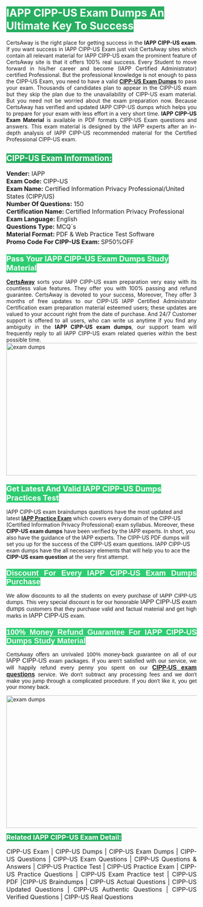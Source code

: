 <h1><span style="color:#ffffff"><strong><span style="background-color:#27ae60">IAPP CIPP-US Exam Dumps An Ultimate Key To Success</span></strong></span></h1> <div style="text-align:justify">CertsAway is the right place for getting success in the <strong>IAPP CIPP-US exam</strong>. If you want success in IAPP CIPP-US Exam just visit CertsAway sites which contain all relevant material for IAPP CIPP-US exam the prominent feature of CertsAway site is that it offers 100% real success. Every Student to move forward in his/her career and become (IAPP Certified Administrator) certified Professional. But the professional knowledge is not enough to pass the CIPP-US Exam, you need to have a valid <a href="https://www.certsaway.com/iapp/cipp-us-exam-dumps"><strong>CIPP-US Exam Dumps</strong></a> to pass your exam. Thousands of candidates plan to appear in the CIPP-US exam but they skip the plan due to the unavailability of CIPP-US exam material. But you need not be worried about the exam preparation now. Because CertsAway has verified and updated IAPP CIPP-US dumps which helps you to prepare for your exam with less effort in a very short time. <strong>IAPP CIPP-US Exam Material</strong> is available in PDF formats CIPP-US Exam questions and answers. This exam material is designed by the IAPP experts after an in-depth analysis of IAPP CIPP-US recommended material for the Certified Professional CIPP-US exam.</div> <h2 style="text-align:justify"><span style="color:#ffffff"><span style="background-color:#27ae60">CIPP-US Exam Information:</span></span></h2> <p><span style="font-size:16px"><strong>Vender:</strong> IAPP<br /> <strong>Exam Code:</strong> CIPP-US<br /> <strong>Exam Name:</strong> Certified Information Privacy Professional/United States (CIPP/US)<br /> <strong>Number Of Questions:</strong> 150<br /> <strong>Certification Name: </strong>Certified Information Privacy Professional<br /> <strong>Exam Language: </strong>English<br /> <strong>Questions Type:</strong> MCQ`s<br /> <strong>Material Format: </strong>PDF & Web Practice Test Software<br /> <strong>Promo Code For CIPP-US Exam: </strong>SP50%OFF</span></p> <h3><span style="font-size:20px"><span style="color:#ffffff"><strong><span style="background-color:#2ecc71">Pass Your IAPP CIPP-US Exam Dumps Study Material</span></strong></span></span></h3> <div style="text-align:justify"><a href=" https://www.certsaway.com/"><strong>CertsAway</strong></a> sorts your IAPP CIPP-US exam preparation very easy with its countless value features. They offer you with 100% passing and refund guarantee. CertsAway is devoted to your success, Moreover, They offer 3 months of free updates to our CIPP-US IAPP Certified Administrator Certification exam preparation material esteemed users; these updates are valued to your account right from the date of purchase. And 24/7 Customer support is offered to all users, who can write us anytime if you find any ambiguity in the <strong>IAPP CIPP-US exam dumps</strong>, our support team will frequently reply to all IAPP CIPP-US exam related queries within the best possible time.</div> <div style="text-align:justify"> </div> <div style="text-align:justify"><a href="https://www.certsaway.com/iapp/cipp-us-exam-dumps" rel="no-follow"><img alt="exam dumps" src="https://www.certcollections.com/uploads/content/certsaway.png" style="height:350px; width:750px" /></a></div> <h3><span style="font-size:20px"><span style="color:#ffffff"><strong><span style="background-color:#2ecc71">Get Latest And Valid IAPP CIPP-US Dumps Practices Test</span></strong></span></span></h3> <p>IAPP CIPP-US exam braindumps questions have the most updated and latest <a href="https://www.certsaway.com/iapp-questions"><strong>IAPP Practice Exam</strong></a> which covers every domain of the CIPP-US (Certified Information Privacy Professional) exam syllabus. Moreover, these <strong>CIPP-US exam dumps</strong> have been verified by the IAPP experts. In short, you also have the guidance of the IAPP experts. The CIPP-US PDF dumps will set you up for the success of the CIPP-US exam questions. IAPP CIPP-US exam dumps have the all necessary elements that will help you to ace the <strong>CIPP-US exam question</strong> at the very first attempt.</p> <h3 style="text-align:justify"><span style="font-size:20px"><span style="color:#ffffff"><strong><span style="font-family:Calibri,sans-serif"><span style="background-color:#2ecc71">Discount For Every </span><span style="background-color:#2ecc71">IAPP CIPP-US Exam</span><span style="background-color:#2ecc71"> Dumps Purchase</span></span></strong></span></span></h3> <div style="text-align:justify"> <p><span style="font-size:11pt"><span style="font-family:Calibri,sans-serif">We allow discounts to all the students on every purchase of IAPP CIPP-US dumps. This very special discount is for our honorable <span style="font-size:12.0pt"><span style="background-color:white">IAPP CIPP-US exam dumps </span></span>customers that they purchase valid and factual material and get high marks in <span style="font-size:12.0pt"><span style="background-color:white">IAPP CIPP-US </span></span>exam. </span></span></p> <h3><span style="font-size:20px"><span style="color:#ffffff"><strong><span style="font-family:Calibri,sans-serif"><span style="background-color:#2ecc71">100% Money Refund Guarantee For </span><span style="background-color:#2ecc71">IAPP CIPP-US Dumps Study Material</span></span></strong></span></span></h3> <p><span style="font-size:11pt"><span style="font-family:Calibri,sans-serif">CertsAway offers an unrivaled 100% money-back guarantee on all of our <span style="font-size:12.0pt"><span style="background-color:white">IAPP CIPP-US </span></span>exam packages. If you aren't satisfied with our service, we will happily refund every penny you spent on our <span style="font-size:12.0pt"><span style="background-color:white"><a href="https://www.certsaway.com/iapp/cipp-us-exam-dumps"><strong>CIPP-US exam questions</strong></a> </span></span>service. We don't subtract any processing fees and we don't make you jump through a complicated procedure. If you don't like it, you get your money back.</span></span></p> <p><a href="https://www.certsaway.com/iapp/cipp-us-exam-dumps" rel="no-follow"><img alt="exam dumps" src="https://www.certcollections.com/uploads/content/certsaway_(2)2.png" style="height:350px; width:750px" /></a></p> <p><span style="color:#ffffff"><strong><span style="font-size:18px"><span style="background-color:#27ae60">Related IAPP CIPP-US Exam Detail:</span></span></strong></span><br /> <br /> <span style="font-size:16px">CIPP-US Exam | CIPP-US Dumps | CIPP-US Exam Dumps | CIPP-US Questions | CIPP-US Exam Questions | CIPP-US Questions & Answers | CIPP-US Practice Test | CIPP-US Practice Exam | CIPP-US Practice Questions | CIPP-US Exam Practice test | CIPP-US PDF |CIPP-US Braindumps | CIPP-US Actual Questions | CIPP-US Updated Questions | CIPP-US Authentic Questions | CIPP-US Verified Questions | CIPP-US Real Questions</span></p> </div>
